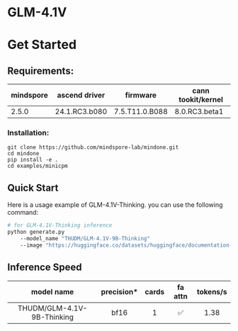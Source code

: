 # GLM-4.1V

# Get Started

## Requirements:
|mindspore | 	ascend driver | firmware       | cann tookit/kernel|
|--- |----------------|----------------| --- |
|2.5.0 | 24.1.RC3.b080  | 7.5.T11.0.B088 | 8.0.RC3.beta1|

### Installation:
```
git clone https://github.com/mindspore-lab/mindone.git
cd mindone
pip install -e .
cd examples/minicpm
```

## Quick Start

Here is a usage example of GLM-4.1V-Thinking. you can use the following command:

```bash
# for GLM-4.1V-Thinking inference
python generate.py
    --model_name "THUDM/GLM-4.1V-9B-Thinking"
    --image "https://huggingface.co/datasets/huggingface/documentation-images/resolve/main/pipeline-cat-chonk.jpeg"
```

## Inference Speed
|      model name	      | precision* | cards | fa attn | 	tokens/s	 |
|:---------------------:| :---:  |:---:  |:-------:|:----------:|
| THUDM/GLM-4.1V-9B-Thinking |  bf16 | 1 |    ✅    |    1.38    |

